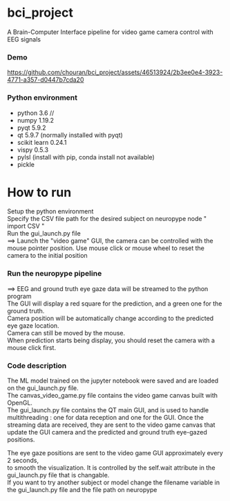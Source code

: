 # bci_project
A Brain-Computer Interface pipeline for video game camera control with EEG signals


### Demo ###


https://github.com/chouran/bci_project/assets/46513924/2b3ee0e4-3923-4771-a357-d0447b7cda20



### Python environment ##
- python 3.6 //
- numpy 1.19.2
- pyqt 5.9.2
- qt 5.9.7 (normally installed with pyqt)
- scikit learn 0.24.1
- vispy 0.5.3
- pylsl (install with pip, conda install not available)
- pickle

How to run
==
Setup the python environment <br />
Specify the CSV file path for the desired subject on neuropype node " import CSV " <br />
Run the gui_launch.py file  <br />
==> Launch the "video game" GUI, the camera can be controlled with 
the mouse pointer position. Use mouse click or mouse wheel to reset the
camera to the initial position 

### Run the neuropype pipeline ###
==> EEG and ground truth eye gaze data will be streamed to the python program <br />
The GUI will display a red square for the prediction, and a green one for the ground truth. <br />
Camera position will be automatically change according to the predicted eye gaze location. <br />
Camera can still be moved by the mouse. <br />
When prediction starts being display, you should reset the camera with a mouse click first. <br />

### Code description ###
The ML model trained on the jupyter notebook were saved and are loaded on the gui_launch.py file. <br />
The canvas_video_game.py file contains the video game canvas built with OpenGL. <br />
The gui_launch.py file contains the QT main GUI, and is used to handle multithreading : 
one for data reception and one for the GUI.
Once the streaming data are received, they are sent to the video game canvas that update 
the GUI camera and the predicted and ground truth eye-gazed positions.

The eye gaze positions are sent to the video game GUI approximately every 2 seconds, <br />
to smooth the visualization.
It is controlled by the self.wait attribute in the gui_launch.py file that is changable. <br />
If you want to try another subject or model change the filename variable in the gui_launch.py file 
and the file path on neuropype
